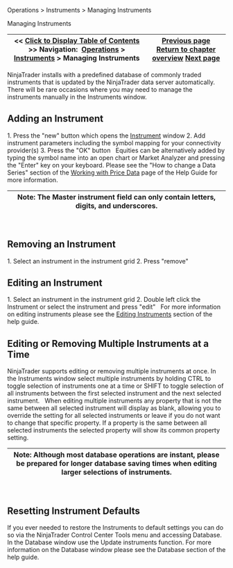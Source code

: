 ﻿
Operations \> Instruments \> Managing Instruments

Managing Instruments

| \<\< [Click to Display Table of Contents](manage_database.md) \>\> **Navigation:**     [Operations](operations.md) \> [Instruments](instruments.md) \> Managing Instruments | [Previous page](searching_for_instruments.md) [Return to chapter overview](instruments.md) [Next page](editing_instruments.md) |
| --- | --- |
NinjaTrader installs with a predefined database of commonly traded instruments that is updated by the NinjaTrader data server automatically. There will be rare occasions where you may need to manage the instruments manually in the Instruments window.
 
## Adding an Instrument
1\. Press the "new" button which opens the [Instrument](editing_instruments.md) window
2\. Add instrument parameters including the symbol mapping for your connectivity provider(s)
3\. Press the "OK" button
 
Equities can be alternatively added by typing the symbol name into an open chart or Market Analyzer and pressing the "Enter" key on your keyboard. Please see the "How to change a Data Series" section of the [Working with Price Data](working_with_price_data.md) page of the Help Guide for more information.
 

| Note: The Master instrument field can only contain letters, digits, and underscores. |
| --- |
 
## Removing an Instrument
1\. Select an instrument in the instrument grid
2\. Press "remove" 
 
## Editing an Instrument
1\. Select an instrument in the instrument grid
2\. Double left click the Instrument or select the instrument and press "edit"
 
For more information on editing instruments please see the [Editing Instruments](editing_instruments.md) section of the help guide.
 
## Editing or Removing Multiple Instruments at a Time
NinjaTrader supports editing or removing multiple instruments at once. In the Instruments window select multiple instruments by holding CTRL to toggle selection of instruments one at a time or SHIFT to toggle selection of all instruments between the first selected instrument and the next selected instrument.
 
When editing multiple instruments any property that is not the same between all selected instrument will display as blank, allowing you to override the setting for all selected instruments or leave if you do not want to change that specific property. If a property is the same between all selected instruments the selected property will show its common property setting. 
 

| Note: Although most database operations are instant, please be prepared for longer database saving times when editing larger selections of instruments. |
| --- |
 
## Resetting Instrument Defaults
If you ever needed to restore the Instruments to default settings you can do so via the NinjaTrader Control Center Tools menu and accessing Database. In the Database window use the Update instruments function. For more information on the Database window please see the Database section of the help guide.
